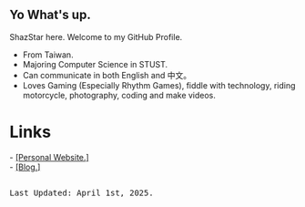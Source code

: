 ## Yo What's up.
ShazStar here. Welcome to my GitHub Profile.

- From Taiwan.
- Majoring Computer Science in STUST.
- Can communicate in both English and 中文。
- Loves Gaming (Especially Rhythm Games), fiddle with technology, riding motorcycle, photography, coding and make videos.

<h1>Links</h1>
- <a href="https://shazstar.github.io/">[Personal Website.]</a><br>
- <a href="https://shazstar.github.io/blog/">[Blog.]</a>

##
<pre>Last Updated: April 1st, 2025.</pre>
<!--
**ShazStar/shazstar** is a ✨ _special_ ✨ repository because its `README.md` (this file) appears on your GitHub profile.

Here are some ideas to get you started:

- 🔭 I’m currently working on ...
- 🌱 I’m currently learning ...
- 👯 I’m looking to collaborate on ...
- 🤔 I’m looking for help with ...
- 💬 Ask me about ...
- 📫 How to reach me: ...
- 😄 Pronouns: ...
- ⚡ Fun fact: ...
-->
